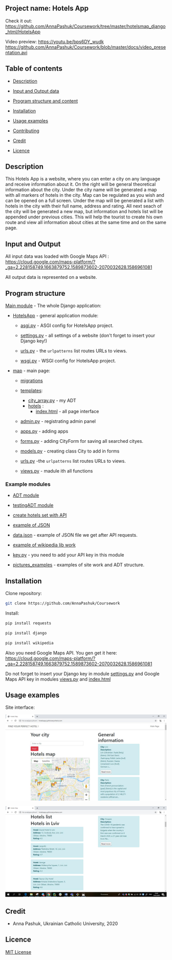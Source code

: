 ## Project name: Hotels App

Check it out: https://github.com/AnnaPashuk/Coursework/tree/master/hotelsmap_django_html/HotelsApp


Video preview: https://youtu.be/bps6DY_wudk 
https://github.com/AnnaPashuk/Coursework/blob/master/docs/video_presentation.avi


## Table of contents

* [Description](#Description)

* [Input and Output data](#Input-and-Output-Data)

* [Program structure and content](#Program-structure-and-content)

* [Installation](#Installation)

* [Usage examples](#Usage-examples)

* [Contributing](#Contributing)

* [Credit](#Credit)

* [Licence](#Licence)



## Description
This Hotels App is a website, where you can enter a city on any language and receive information about it.
On the right will be general theoretical information about the city.
Under the city name will be generated a map with all markers of hotels in the city. Map can be regulated as you wish and can be opened on a full screen.
Under the map will be generated a list with hotels in the city with their full name, address and rating.
All next seach of the city will be generated a new map, but information and hotels list will be appended under previous cities.
This will help the tourist to create his own route and view all information about cities at the same time and on the same page.

## Input and Output

All input data was loaded with Google Maps API : https://cloud.google.com/maps-platform/?_ga=2.228158749.1663879752.1589873602-2070032628.1586961081

All output data is represented on a website.

 ## Program structure
 
 [Main module](https://github.com/AnnaPashuk/Coursework/tree/master/hotelsmap_django_html/HotelsApp) - The whole Django application:
 
 * [HotelsApp](https://github.com/AnnaPashuk/Coursework/tree/master/hotelsmap_django_html/HotelsApp/HotelsApp) - general application          module:
 
      * [asgi.py](https://github.com/AnnaPashuk/Coursework/blob/master/hotelsmap_django_html/HotelsApp/HotelsApp/asgi.py) - ASGI config for HotelsApp project.
      
      * [settings.py](https://github.com/AnnaPashuk/Coursework/blob/master/hotelsmap_django_html/HotelsApp/HotelsApp/settings.py) - all settings of a website (don't forget to insert your Django key!)
      
      * [urls.py](https://github.com/AnnaPashuk/Coursework/blob/master/hotelsmap_django_html/HotelsApp/HotelsApp/urls.py) - the `urlpatterns` list routes URLs to views.
      
      * [wsgi.py](https://github.com/AnnaPashuk/Coursework/blob/master/hotelsmap_django_html/HotelsApp/HotelsApp/wsgi.py) - WSGI config for HotelsApp project.
      
    
  
 * [map](https://github.com/AnnaPashuk/Coursework/tree/master/hotelsmap_django_html/HotelsApp/map) - main page:
 
      * [migrations](https://github.com/AnnaPashuk/Coursework/tree/master/hotelsmap_django_html/HotelsApp/map/migrations)
      
      * [templates](https://github.com/AnnaPashuk/Coursework/tree/master/hotelsmap_django_html/HotelsApp/map/templates):
      
         * [city_array.py](https://github.com/AnnaPashuk/Coursework/blob/master/hotelsmap_django_html/HotelsApp/map/templates/city_array.py) - my ADT
         * [hotels](https://github.com/AnnaPashuk/Coursework/tree/master/hotelsmap_django_html/HotelsApp/map/templates/hotels) : 
            * [index.html](https://github.com/AnnaPashuk/Coursework/blob/master/hotelsmap_django_html/HotelsApp/map/templates/hotels/index.html) - all page interface
      * [admin.py](https://github.com/AnnaPashuk/Coursework/blob/master/hotelsmap_django_html/HotelsApp/map/admin.py) - registrating admin panel
      * [apps.py](https://github.com/AnnaPashuk/Coursework/blob/master/hotelsmap_django_html/HotelsApp/map/apps.py) - adding apps
      * [forms.py](https://github.com/AnnaPashuk/Coursework/blob/master/hotelsmap_django_html/HotelsApp/map/forms.py) - adding CityForm for saving all searched cityes.
      * [models.py](https://github.com/AnnaPashuk/Coursework/blob/master/hotelsmap_django_html/HotelsApp/map/models.py) - creating class City to add in forms
      * [urls.py](https://github.com/AnnaPashuk/Coursework/blob/master/hotelsmap_django_html/HotelsApp/map/urls.py) -the `urlpatterns` list routes URLs to views. 
      * [views.py](https://github.com/AnnaPashuk/Coursework/blob/master/hotelsmap_django_html/HotelsApp/map/views.py) - madule ith all functions

 

 
 
 ### Example modules
 

 * [ADT module](https://github.com/AnnaPashuk/Coursework/blob/master/adt/city_array.py)
 
 * [testingADT module](https://github.com/AnnaPashuk/Coursework/blob/master/adt/city_array_test.py)
 
 * [create hotels set with API](https://github.com/AnnaPashuk/Coursework/blob/master/examples/hotels_set.py)
 
 * [example of JSON](https://github.com/AnnaPashuk/Coursework/blob/master/examples/city_hotels.json)
 
 * [data.json](https://github.com/AnnaPashuk/Coursework/blob/master/examples/data.json) - example of JSON file we get after API requests.
 
 * [example of wikipedia lib work](https://github.com/AnnaPashuk/Coursework/blob/master/examples/wikipedia_lib_test.py)

 * [key.py](https://github.com/AnnaPashuk/Coursework/blob/master/examples/key.py) - you need to add your API key in this module

 * [pictures_examples](https://github.com/AnnaPashuk/Coursework/tree/master/pictures_examples) - examples of site work and ADT structure.

## Installation

Clone repository: 
```bash
git clone https://github.com/AnnaPashuk/Coursework
```


Install:

```bash
pip install requests
```

```bash
pip install django
```

```bash
pip install wikipedia
```

Also you need Google Maps API.
You gen get it here: https://cloud.google.com/maps-platform/?_ga=2.228158749.1663879752.1589873602-2070032628.1586961081

Do not forget to insert your Django key in module [settings.py](https://github.com/AnnaPashuk/Coursework/blob/master/hotelsmap_django_html/HotelsApp/HotelsApp/settings.py)
and Google Maps API key in modules [views.py](https://github.com/AnnaPashuk/Coursework/blob/master/hotelsmap_django_html/HotelsApp/map/views.py) and [index.html](https://github.com/AnnaPashuk/Coursework/blob/master/hotelsmap_django_html/HotelsApp/map/templates/hotels/index.html)


## Usage examples

Site interface:

![](https://github.com/AnnaPashuk/Coursework/blob/master/pictures_examples/site_interface.jpg)


![](https://github.com/AnnaPashuk/Coursework/blob/master/pictures_examples/hotels_list2.jpg)

## Credit

* Anna Pashuk, Ukrainian Catholic University, 2020

## Licence
[MIT License](https://github.com/AnnaPashuk/Coursework/blob/master/LICENSE)

